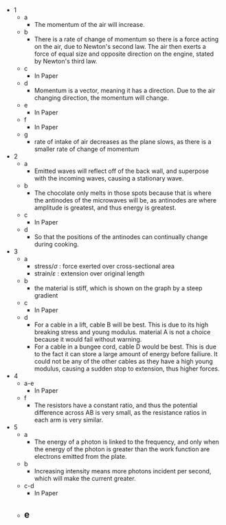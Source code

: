 - 1
	- a
		- The momentum of the air will increase.
	- b
		- There is a rate of change of momentum so there is a force acting on the air, due to Newton's second law. The air then exerts a force of equal size and opposite direction on the engine, stated by Newton's third law.
	- c
		- In Paper
	- d
		- Momentum is a vector, meaning it has a direction. Due to the air changing direction, the momentum will change.
	- e
		- In Paper
	- f
		- In Paper
	- g
		- rate of intake of air decreases as the plane slows, as there is a smaller rate of change of momentum 
- 2
	- a
		- Emitted waves will reflect off of the back wall, and superpose with the incoming waves, causing a stationary wave.
	- b
		- The chocolate only melts in those spots because that is where the antinodes of the microwaves will be, as antinodes are where amplitude is greatest, and thus energy is greatest.
	- c
		- In Paper
	- d
		- So that the positions of the antinodes can continually change during cooking.
- 3
	- a
		- stress/$\sigma$ : force exerted over cross-sectional area
		- strain/$\varepsilon$ : extension over original length
	- b
		- the material is stiff, which is shown on the graph by a steep gradient
	- c
		- In Paper
	- d
		- For a cable in a lift, cable B will be best. This is due to its high breaking stress and young modulus. material A is not a choice because it would fail without warning.
		- For a cable in a bungee cord, cable D would be best. This is due to the fact it can store a large amount of energy before failiure. It could not be any of the other cables as they have a high young modulus, causing a sudden stop to extension, thus higher forces.
- 4
	- a-e
		- In Paper
	- f
		- The resistors have a constant ratio, and thus the potential difference across AB is very small, as the resistance ratios in each arm is very similar.
- 5
	- a
		- The energy of a photon is linked to the frequency, and only when the energy of the photon is greater than the work function are electrons emitted from the plate.
	- b
		- Increasing intensity means more photons incident per second, which will make the current greater.
	- c-d
		- In Paper
	- e
		- 